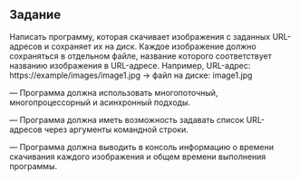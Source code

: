 ## Задание

Написать программу, которая скачивает изображения с заданных URL-адресов и сохраняет их на диск. Каждое изображение должно сохраняться в отдельном файле, название которого соответствует названию изображения в URL-адресе.
Например, URL-адрес: https://example/images/image1.jpg -> файл на диске: image1.jpg

— Программа должна использовать многопоточный, многопроцессорный и асинхронный подходы.

— Программа должна иметь возможность задавать список URL-адресов через аргументы командной строки.

— Программа должна выводить в консоль информацию о времени скачивания каждого изображения и общем времени выполнения программы.